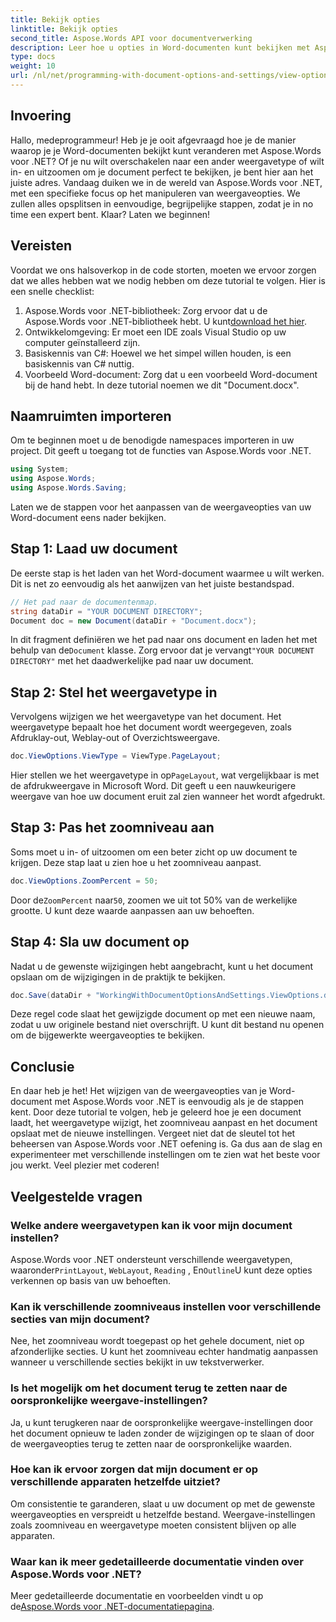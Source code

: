 ```yaml
---
title: Bekijk opties
linktitle: Bekijk opties
second_title: Aspose.Words API voor documentverwerking
description: Leer hoe u opties in Word-documenten kunt bekijken met Aspose.Words voor .NET. Deze gids behandelt het instellen van weergavetypen, het aanpassen van zoomniveaus en het opslaan van uw document.
type: docs
weight: 10
url: /nl/net/programming-with-document-options-and-settings/view-options/
---
```

## Invoering

Hallo, medeprogrammeur! Heb je je ooit afgevraagd hoe je de manier waarop je je Word-documenten bekijkt kunt veranderen met Aspose.Words voor .NET? Of je nu wilt overschakelen naar een ander weergavetype of wilt in- en uitzoomen om je document perfect te bekijken, je bent hier aan het juiste adres. Vandaag duiken we in de wereld van Aspose.Words voor .NET, met een specifieke focus op het manipuleren van weergaveopties. We zullen alles opsplitsen in eenvoudige, begrijpelijke stappen, zodat je in no time een expert bent. Klaar? Laten we beginnen!

## Vereisten

Voordat we ons halsoverkop in de code storten, moeten we ervoor zorgen dat we alles hebben wat we nodig hebben om deze tutorial te volgen. Hier is een snelle checklist:

1.  Aspose.Words voor .NET-bibliotheek: Zorg ervoor dat u de Aspose.Words voor .NET-bibliotheek hebt. U kunt[download het hier](https://releases.aspose.com/words/net/).
2. Ontwikkelomgeving: Er moet een IDE zoals Visual Studio op uw computer geïnstalleerd zijn.
3. Basiskennis van C#: Hoewel we het simpel willen houden, is een basiskennis van C# nuttig.
4. Voorbeeld Word-document: Zorg dat u een voorbeeld Word-document bij de hand hebt. In deze tutorial noemen we dit "Document.docx".

## Naamruimten importeren

Om te beginnen moet u de benodigde namespaces importeren in uw project. Dit geeft u toegang tot de functies van Aspose.Words voor .NET.

```csharp
using System;
using Aspose.Words;
using Aspose.Words.Saving;
```

Laten we de stappen voor het aanpassen van de weergaveopties van uw Word-document eens nader bekijken.

## Stap 1: Laad uw document

De eerste stap is het laden van het Word-document waarmee u wilt werken. Dit is net zo eenvoudig als het aanwijzen van het juiste bestandspad.

```csharp
// Het pad naar de documentenmap.
string dataDir = "YOUR DOCUMENT DIRECTORY";
Document doc = new Document(dataDir + "Document.docx");
```

 In dit fragment definiëren we het pad naar ons document en laden het met behulp van de`Document` klasse. Zorg ervoor dat je vervangt`"YOUR DOCUMENT DIRECTORY"` met het daadwerkelijke pad naar uw document.

## Stap 2: Stel het weergavetype in

Vervolgens wijzigen we het weergavetype van het document. Het weergavetype bepaalt hoe het document wordt weergegeven, zoals Afdruklay-out, Weblay-out of Overzichtsweergave.

```csharp
doc.ViewOptions.ViewType = ViewType.PageLayout;
```

 Hier stellen we het weergavetype in op`PageLayout`, wat vergelijkbaar is met de afdrukweergave in Microsoft Word. Dit geeft u een nauwkeurigere weergave van hoe uw document eruit zal zien wanneer het wordt afgedrukt.

## Stap 3: Pas het zoomniveau aan

Soms moet u in- of uitzoomen om een beter zicht op uw document te krijgen. Deze stap laat u zien hoe u het zoomniveau aanpast.

```csharp
doc.ViewOptions.ZoomPercent = 50;
```

 Door de`ZoomPercent` naar`50`, zoomen we uit tot 50% van de werkelijke grootte. U kunt deze waarde aanpassen aan uw behoeften.

## Stap 4: Sla uw document op

Nadat u de gewenste wijzigingen hebt aangebracht, kunt u het document opslaan om de wijzigingen in de praktijk te bekijken.

```csharp
doc.Save(dataDir + "WorkingWithDocumentOptionsAndSettings.ViewOptions.docx");
```

Deze regel code slaat het gewijzigde document op met een nieuwe naam, zodat u uw originele bestand niet overschrijft. U kunt dit bestand nu openen om de bijgewerkte weergaveopties te bekijken.

## Conclusie

En daar heb je het! Het wijzigen van de weergaveopties van je Word-document met Aspose.Words voor .NET is eenvoudig als je de stappen kent. Door deze tutorial te volgen, heb je geleerd hoe je een document laadt, het weergavetype wijzigt, het zoomniveau aanpast en het document opslaat met de nieuwe instellingen. Vergeet niet dat de sleutel tot het beheersen van Aspose.Words voor .NET oefening is. Ga dus aan de slag en experimenteer met verschillende instellingen om te zien wat het beste voor jou werkt. Veel plezier met coderen!

## Veelgestelde vragen

### Welke andere weergavetypen kan ik voor mijn document instellen?

 Aspose.Words voor .NET ondersteunt verschillende weergavetypen, waaronder`PrintLayout`, `WebLayout`, `Reading` , En`Outline`U kunt deze opties verkennen op basis van uw behoeften.

### Kan ik verschillende zoomniveaus instellen voor verschillende secties van mijn document?

Nee, het zoomniveau wordt toegepast op het gehele document, niet op afzonderlijke secties. U kunt het zoomniveau echter handmatig aanpassen wanneer u verschillende secties bekijkt in uw tekstverwerker.

### Is het mogelijk om het document terug te zetten naar de oorspronkelijke weergave-instellingen?

Ja, u kunt terugkeren naar de oorspronkelijke weergave-instellingen door het document opnieuw te laden zonder de wijzigingen op te slaan of door de weergaveopties terug te zetten naar de oorspronkelijke waarden.

### Hoe kan ik ervoor zorgen dat mijn document er op verschillende apparaten hetzelfde uitziet?

Om consistentie te garanderen, slaat u uw document op met de gewenste weergaveopties en verspreidt u hetzelfde bestand. Weergave-instellingen zoals zoomniveau en weergavetype moeten consistent blijven op alle apparaten.

### Waar kan ik meer gedetailleerde documentatie vinden over Aspose.Words voor .NET?

 Meer gedetailleerde documentatie en voorbeelden vindt u op de[Aspose.Words voor .NET-documentatiepagina](https://reference.aspose.com/words/net/).